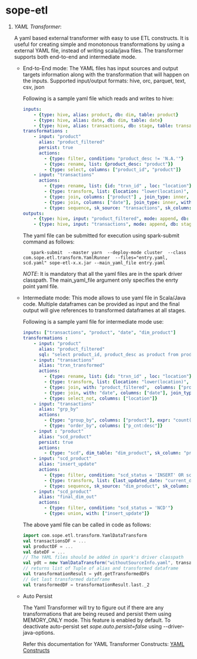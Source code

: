 sope-etl
========

 1. *YAML Transformer*: 
 
    A yaml based external transformer with easy to use ETL constructs. It is useful for creating simple and monotonous transformations
    by using a external YAML file, instead of writing scala/java files. The transformer supports both end-to-end and intermediate mode.
    
    -   End-to-End mode:
        The YAML files has input sources and output targets information along with the transformation that will happen on the inputs.
        Supported input/output formats: hive, orc, parquet, text, csv, json
        
        Following is a sample yaml file which reads and writes to hive:
        ```yaml
        inputs:
            - {type: hive, alias: product, db: dim, table: product}
            - {type: hive, alias: date, db: dim, table: date}
            - {type: hive, alias: transactions, db: stage, table: transactions}
        transformations :
            - input: "product"
              alias: "product_filtered"
              persist: true
              actions:
                - {type: filter, condition: "product_desc != 'N.A.'"}
                - {type: rename, list: {product_desc: "product"}}
                - {type: select, columns: ["product_id", "product"]}
            - input: "transactions"
              actions:
                - {type: rename, list: {id: "trxn_id" , loc: "location"}}
                - {type: transform, list: {location: "lower(location)", trxn_id: "concat(trxn_id, location)", rank: "RANK() OVER (PARTITION BY location order by date desc)"}}
                - {type: join, columns: ["product"] , join_type: inner, with: "product_filtered"}
                - {type: join, columns: ["date"], join_type: inner, with: "date"}
                - {type: sequence, sk_source: "transactions", sk_column: "id"}
        outputs:
            - {type: hive, input: "product_filtered", mode: append, db: stage, table: "temp_product"}
            - {type: hive, input: "transactions", mode: append, db: stage, table: "transformed_transaction"}

        ```
        
        The yaml file can be submitted for execution using spark-submit command as follows:
        ```shell
           spark-submit  --master yarn  --deploy-mode cluster  --class  com.sope.etl.transform.YamlRunner  --files="entry.yaml, scd.yaml" sope-etl-x.x.jar --main_yaml_file entry.yaml
        ```
		*NOTE*: It is mandatory that all the yaml files are in the spark driver classpath. The main_yaml_file argument only specifies the enrty point yaml file.
 
    -   Intermediate mode:
        This mode allows to use yaml file in Scala/Java code. Multiple dataframes can be provided as input and the final output will
        give references to transformed dataframes at all stages.
        
        Following is a sample yaml file for intermediate mode use:
        ```yaml
        inputs: ["transactions", "product", "date", "dim_product"]
        transformations :
            - input: "product"
              alias: "product_filtered"
              sql: "select product_id, product_desc as product from product where product_desc != 'N.A.'"
            - input: "transactions"
              alias: "trxn_transformed"
              actions:
                - {type: rename, list: {id: "trxn_id" , loc: "location"}}
                - {type: transform, list: {location: "lower(location)", trxn_id: "concat(trxn_id, location)", rank: "RANK() OVER (PARTITION BY location order by date desc)"}}
                - {type: join, with: "product_filtered",  columns: ["product"] , join_type: inner}
                - {type: join, with: "date", columns: ["date"], join_type: inner}
                - {type: select_not, columns: ["location"]}
            - input: "transactions"
              alias: "grp_by"
              actions:
                - {type: "group_by", columns: ["product"], expr: "count(product) as p_cnt"}
                - {type: "order_by", columns: ["p_cnt:desc"]}
            - input : "product"
              alias: "scd_product"
              persist: true
              actions:
                - {type: "scd", dim_table: "dim_product", sk_column: "product_key", natural_keys: ["product_id"], derived_columns: ["derived_attr"], meta_columns: ["last_updated_date"]}
            - input: "scd_product"
              alias: "insert_update"
              actions:
                - {type: filter, condition: "scd_status = 'INSERT' OR scd_status = 'UPDATE'"}
                - {type: transform, list: {last_updated_date: "current_date"}}
                - {type: sequence, sk_source: "dim_product", sk_column: "product_key"}
            - input: "scd_product"
              alias: "final_dim_out"
              actions:
                - {type: filter, condition: "scd_status = 'NCD'"}
                - {type: union, with: ["insert_update"]}
        ```
        The above yaml file can be called in code as follows:
        ```scala
        import com.sope.etl.transform.YamlDataTransform
        val transactionsDF = ...
        val productDF = ...
        val dateDF = ...
		// The YAML files should be added in spark's driver classpath
        val ydt = new YamlDataTransform("withoutSourceInfo.yaml", transactionsDF, productDF, dateDF)
        // returns list of Tuple of alias and transformed dataframe
        val transformationResult = ydt.getTransformedDFs
        // Get last transformed dataframe
        val transformedDF = transformationResult.last._2
        ```
        
     - Auto Persist
     
        The Yaml Transformer will try to figure out if there are any transformations that are being reused and persist them using MEMORY_ONLY mode.
        This feature is enabled by default. To deactivate auto-persist set *sope.auto.persist=false* using --driver-java-options. 
        
        Refer this documentation for YAML Transformer Constructs: [YAML Constructs](yaml-transformer-constructs.md)